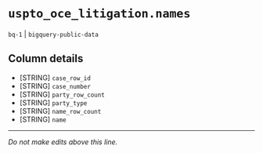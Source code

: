 # `uspto_oce_litigation.names`
`bq-1` | `bigquery-public-data`

## Column details
* [STRING]    `case_row_id`
* [STRING]    `case_number`
* [STRING]    `party_row_count`
* [STRING]    `party_type`
* [STRING]    `name_row_count`
* [STRING]    `name`

-------------------------------------------------------------------------------
*Do not make edits above this line.*
